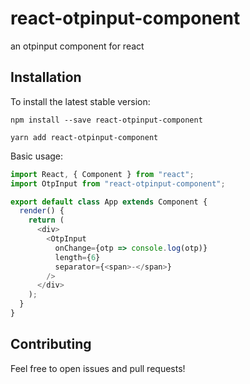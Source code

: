 # react-otpinput-component

an otpinput component for react

## Installation

To install the latest stable version:

```
npm install --save react-otpinput-component

yarn add react-otpinput-component
```

Basic usage:

```javascript
import React, { Component } from "react";
import OtpInput from "react-otpinput-component";

export default class App extends Component {
  render() {
    return (
      <div>
        <OtpInput
          onChange={otp => console.log(otp)}
          length={6}
          separator={<span>-</span>}
        />
      </div>
    );
  }
}
```

## Contributing

Feel free to open issues and pull requests!
